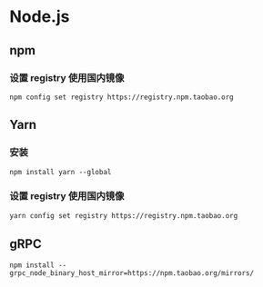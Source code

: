 # Node.js

## npm

### 设置 registry 使用国内镜像

```shell
npm config set registry https://registry.npm.taobao.org
```

## Yarn

### 安装

```shell
npm install yarn --global
```

### 设置 registry 使用国内镜像

```bash
yarn config set registry https://registry.npm.taobao.org
```

## gRPC

```shell
npm install --grpc_node_binary_host_mirror=https://npm.taobao.org/mirrors/
```
